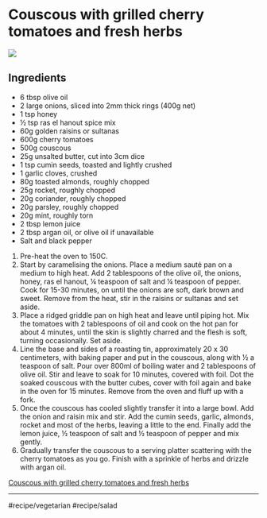 # Couscous with grilled cherry tomatoes and fresh herbs
 
![](assets/Couscous-with-grilled-cherry-tomatoes-and-fresh-herbs.jpg)
  

## Ingredients

* 6 tbsp olive oil
* 2 large onions, sliced into 2mm thick rings (400g net)
* 1 tsp honey
* ½ tsp ras el hanout spice mix
* 60g golden raisins or sultanas
* 600g cherry tomatoes
* 500g couscous
* 25g unsalted butter, cut into 3cm dice
* 1 tsp cumin seeds, toasted and lightly crushed
* 1 garlic cloves, crushed
* 80g toasted almonds, roughly chopped
* 25g rocket, roughly chopped
* 20g coriander, roughly chopped
* 20g parsley, roughly chopped
* 20g mint, roughly torn
* 2 tbsp lemon juice
* 2 tbsp argan oil, or olive oil if unavailable
* Salt and black pepper

1. Pre-heat the oven to 150C.
2. Start by caramelising the onions. Place a medium sauté pan on a medium to high heat. Add 2 tablespoons of the olive oil, the onions, honey, ras el hanout, ¼ teaspoon of salt and ¼ teaspoon of pepper. Cook for 15-30 minutes, on until the onions are soft, dark brown and sweet. Remove from the heat, stir in the raisins or sultanas and set aside.
3. Place a ridged griddle pan on high heat and leave until piping hot. Mix the tomatoes with 2 tablespoons of oil and cook on the hot pan for about 4 minutes, until the skin is slightly charred and the flesh is soft, turning occasionally. Set aside.
4. Line the base and sides of a roasting tin, approximately 20 x 30 centimeters, with baking paper and put in the couscous, along with ½ a teaspoon of salt. Pour over 800ml of boiling water and 2 tablespoons of olive oil. Stir and leave to soak for 10 minutes, covered with foil. Dot the soaked couscous with the butter cubes, cover with foil again and bake in the oven for 15 minutes. Remove from the oven and fluff up with a fork.
5. Once the couscous has cooled slightly transfer it into a large bowl. Add the onion and raisin mix and stir. Add the cumin seeds, garlic, almonds, rocket and most of the herbs, leaving a little to the end. Finally add the lemon juice, ½ teaspoon of salt and ½ teaspoon of pepper and mix gently.
6. Gradually transfer the couscous to a serving platter scattering with the cherry tomatoes as you go. Finish with a sprinkle of herbs and drizzle with argan oil.

[Couscous with grilled cherry tomatoes and fresh herbs](https://ottolenghi.co.uk/recipes/couscous-with-grilled-cherry-tomatoes-and-fresh-herbs)
- - - -
#recipe/vegetarian #recipe/salad
